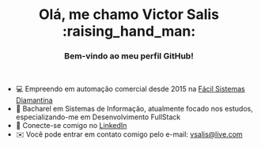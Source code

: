 <h1 align="center">Olá, me chamo Victor Salis :raising_hand_man:</h1>
<h3 align="center">Bem-vindo ao meu perfil GitHub!</h3>

<br>

* 💻 Empreendo em automação comercial desde 2015 na <a href="https://facilsistemas.com.br/revenda-diamantina/">Fácil Sistemas Diamantina</a>
* 🧠 Bacharel em Sistemas de Informação, atualmente focado nos estudos, especializando-me em Desenvolvimento FullStack
* 🔗 Conecte-se comigo no <a href="https://linkedin.com/in/vsalis" target="blank">LinkedIn</a>
* ✉️ Você pode entrar em contato comigo pelo e-mail: [vsalis@live.com](mailto:vsalis@live.com)
